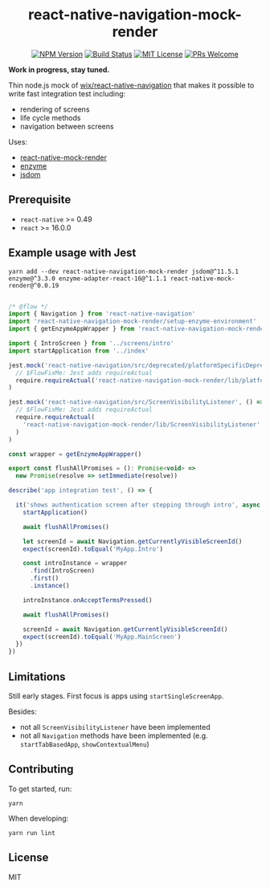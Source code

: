 <div align="center">
  <h1>react-native-navigation-mock-render</h1>

  [![NPM Version](https://img.shields.io/npm/v/react-native-navigation-mock-render.svg?style=flat)](https://www.npmjs.com/package/react-native-navigation-mock-render)
  [![Build Status](https://travis-ci.org/skovhus/react-native-navigation-mock-render.svg?branch=master)](https://travis-ci.org/skovhus/react-native-navigation-mock-render)
  [![MIT License](https://img.shields.io/npm/l/react-native-navigation-mock-render.svg?style=flat-square)](https://github.com/skovhus/react-native-navigation-mock-render/blob/master/LICENSE)
  [![PRs Welcome](https://img.shields.io/badge/PRs-welcome-brightgreen.svg?style=flat-square)](http://makeapullrequest.com)
</div>

**Work in progress, stay tuned.**

Thin node.js mock of [wix/react-native-navigation](https://github.com/wix/react-native-navigation) that makes it possible to write fast integration test including:
- rendering of screens
- life cycle methods
- navigation between screens

Uses:
- [react-native-mock-render](https://github.com/Root-App/react-native-mock-render)
- [enzyme](https://github.com/airbnb/enzyme)
- [jsdom](https://github.com/tmpvar/jsdom)

## Prerequisite

- `react-native` >= 0.49
- `react` >= 16.0.0


## Example usage with Jest

```shell
yarn add --dev react-native-navigation-mock-render jsdom@^11.5.1 enzyme@^3.3.0 enzyme-adapter-react-16@^1.1.1 react-native-mock-render@^0.0.19
```

```javascript

/* @flow */
import { Navigation } from 'react-native-navigation'
import 'react-native-navigation-mock-render/setup-enzyme-environment'
import { getEnzymeAppWrapper } from 'react-native-navigation-mock-render/lib/platform'

import { IntroScreen } from '../screens/intro'
import startApplication from '../index'

jest.mock('react-native-navigation/src/deprecated/platformSpecificDeprecated', () =>
  // $FlowFixMe: Jest adds requireActual
  require.requireActual('react-native-navigation-mock-render/lib/platform')
)

jest.mock('react-native-navigation/src/ScreenVisibilityListener', () =>
  // $FlowFixMe: Jest adds requireActual
  require.requireActual(
    'react-native-navigation-mock-render/lib/ScreenVisibilityListener'
  )
)

const wrapper = getEnzymeAppWrapper()

export const flushAllPromises = (): Promise<void> =>
  new Promise(resolve => setImmediate(resolve))

describe('app integration test', () => {

  it('shows authentication screen after stepping through intro', async () => {
    startApplication()

    await flushAllPromises()

    let screenId = await Navigation.getCurrentlyVisibleScreenId()
    expect(screenId).toEqual('MyApp.Intro')

    const introInstance = wrapper
      .find(IntroScreen)
      .first()
      .instance()

    introInstance.onAcceptTermsPressed()

    await flushAllPromises()

    screenId = await Navigation.getCurrentlyVisibleScreenId()
    expect(screenId).toEqual('MyApp.MainScreen')
  })
})
```

## Limitations

Still early stages. First focus is apps using `startSingleScreenApp`.

Besides:
- not all `ScreenVisibilityListener` have been implemented
- not all `Navigation` methods have been implemented (e.g. `startTabBasedApp`, `showContextualMenu`)


## Contributing

To get started, run:

	yarn

When developing:

	yarn run lint


## License

MIT
